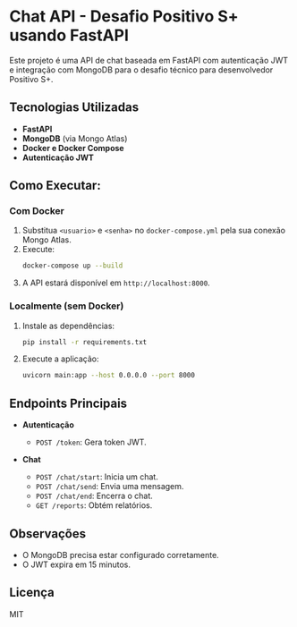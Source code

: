 # Chat API - Desafio Positivo S+ usando FastAPI 

Este projeto é uma API de chat baseada em FastAPI com autenticação JWT e integração com MongoDB para o desafio técnico para desenvolvedor Positivo S+.

## Tecnologias Utilizadas
- **FastAPI**
- **MongoDB** (via Mongo Atlas)
- **Docker e Docker Compose**
- **Autenticação JWT**

## Como Executar:

### Com Docker
1. Substitua `<usuario>` e `<senha>` no `docker-compose.yml` pela sua conexão Mongo Atlas.
2. Execute:
   ```sh
   docker-compose up --build
   ```
3. A API estará disponível em `http://localhost:8000`.

### Localmente (sem Docker)
1. Instale as dependências:
   ```sh
   pip install -r requirements.txt
   ```
2. Execute a aplicação:
   ```sh
   uvicorn main:app --host 0.0.0.0 --port 8000
   ```

## Endpoints Principais

- **Autenticação**
  - `POST /token`: Gera token JWT.

- **Chat**
  - `POST /chat/start`: Inicia um chat.
  - `POST /chat/send`: Envia uma mensagem.
  - `POST /chat/end`: Encerra o chat.
  - `GET /reports`: Obtém relatórios.

## Observações
- O MongoDB precisa estar configurado corretamente.
- O JWT expira em 15 minutos.

## Licença
MIT
